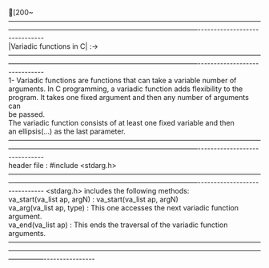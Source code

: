 [200~———————————————————————————————————————————————————————————————------------------------------                  
|Variadic functions in C|          :->                                                                 
———————————————————————————————————————————————————————————————------------------------------             
1- Variadic functions are functions that can take a variable number of                       
arguments. In C programming, a variadic function adds flexibility to the                    
program. It takes one fixed argument and then any number of arguments can                    
be passed.                                                                                    
The variadic function consists of at least one fixed variable and then                       
an ellipsis(…) as the last parameter. 
———————————————————————————————————————————————————————————————------------------------------        
header file :	#include <stdarg.h>                                                                
———————————————————————————————————————————————————————————————------------------------------
<stdarg.h> includes the following methods:                                                  
va_start(va_list ap, argN) : va_start(va_list ap, argN)                                      
va_arg(va_list ap, type) : This one accesses the next variadic function argument.            
va_end(va_list ap) : This ends the traversal of the variadic function arguments.
—————————————————————————————————————————————————————————————————————————————----------------  
